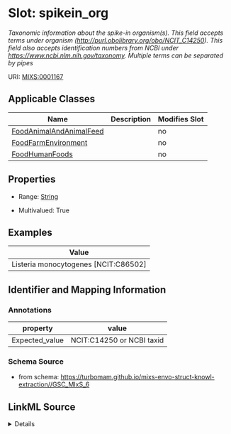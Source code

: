 # Slot: spikein_org


_Taxonomic information about the spike-in organism(s). This field accepts terms under organism (http://purl.obolibrary.org/obo/NCIT_C14250). This field also accepts identification numbers from NCBI under https://www.ncbi.nlm.nih.gov/taxonomy. Multiple terms can be separated by pipes_



URI: [MIXS:0001167](https://w3id.org/mixs/0001167)



<!-- no inheritance hierarchy -->




## Applicable Classes

| Name | Description | Modifies Slot |
| --- | --- | --- |
[FoodAnimalAndAnimalFeed](FoodAnimalAndAnimalFeed.md) |  |  no  |
[FoodFarmEnvironment](FoodFarmEnvironment.md) |  |  no  |
[FoodHumanFoods](FoodHumanFoods.md) |  |  no  |







## Properties

* Range: [String](String.md)

* Multivalued: True






## Examples

| Value |
| --- |
| Listeria monocytogenes [NCIT:C86502]|28901 |

## Identifier and Mapping Information





### Annotations

| property | value |
| --- | --- |
| Expected_value | NCIT:C14250 or NCBI taxid |



### Schema Source


* from schema: https://turbomam.github.io/mixs-envo-struct-knowl-extraction//GSC_MIxS_6




## LinkML Source

<details>
```yaml
name: spikein_org
annotations:
  Expected_value:
    tag: Expected_value
    value: NCIT:C14250 or NCBI taxid
description: Taxonomic information about the spike-in organism(s). This field accepts
  terms under organism (http://purl.obolibrary.org/obo/NCIT_C14250). This field also
  accepts identification numbers from NCBI under https://www.ncbi.nlm.nih.gov/taxonomy.
  Multiple terms can be separated by pipes
title: spike in organism
notes:
- organism
- spike
examples:
- value: Listeria monocytogenes [NCIT:C86502]|28901
from_schema: https://turbomam.github.io/mixs-envo-struct-knowl-extraction//GSC_MIxS_6
rank: 1000
string_serialization: '{termLabel} [{termID}]|{integer}'
slot_uri: MIXS:0001167
multivalued: true
alias: spikein_org
domain_of:
- FoodAnimalAndAnimalFeed
- FoodFarmEnvironment
- FoodHumanFoods
range: string
required: false
recommended: false

```
</details>